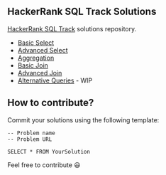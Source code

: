 ## HackerRank SQL Track Solutions
[HackerRank SQL Track](https://www.hackerrank.com/domains/sql/select) solutions repository.

* [Basic Select](https://github.com/vnbrs/hackerrank-sql/tree/master/basic-select)
* [Advanced Select](https://github.com/vnbrs/hackerrank-sql/tree/master/advanced-select)
* [Aggregation](https://github.com/vnbrs/hackerrank-sql/tree/master/aggregation)
* [Basic Join](https://github.com/vnbrs/hackerrank-sql/tree/master/basic-join)
* [Advanced Join](https://github.com/vnbrs/hackerrank-sql/tree/master/advanced-join)
* [Alternative Queries](https://github.com/vnbrs/hackerrank-sql/tree/master/alternative-queries) - WIP

## How to contribute?
Commit your solutions using the following template:

```
-- Problem name
-- Problem URL
 
SELECT * FROM YourSolution
```

Feel free to contribute 😃
